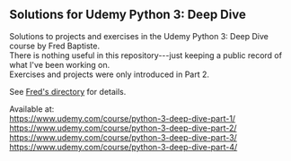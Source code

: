 ## Solutions for Udemy Python 3: Deep Dive
 Solutions to projects and exercises in the Udemy Python 3: Deep Dive course by Fred Baptiste.<br/>
 There is nothing useful in this repository---just keeping a public record of what I've been working on.<br/>
 Exercises and projects were only introduced in Part 2. 
 
 See [Fred's directory](https://github.com/fbaptiste/python-deepdive) for details.
 
 Available at:<br/>
 https://www.udemy.com/course/python-3-deep-dive-part-1/<br/>
 https://www.udemy.com/course/python-3-deep-dive-part-2/<br/>
 https://www.udemy.com/course/python-3-deep-dive-part-3/<br/>
 https://www.udemy.com/course/python-3-deep-dive-part-4/
